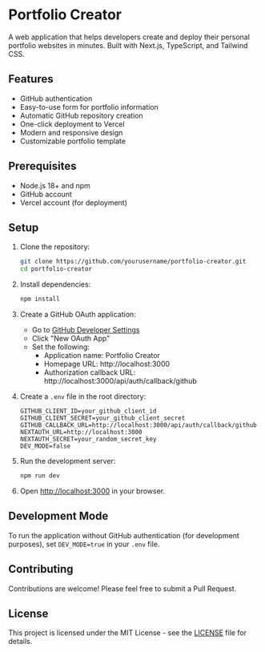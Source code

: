 # Portfolio Creator

A web application that helps developers create and deploy their personal portfolio websites in minutes. Built with Next.js, TypeScript, and Tailwind CSS.

## Features

- GitHub authentication
- Easy-to-use form for portfolio information
- Automatic GitHub repository creation
- One-click deployment to Vercel
- Modern and responsive design
- Customizable portfolio template

## Prerequisites

- Node.js 18+ and npm
- GitHub account
- Vercel account (for deployment)

## Setup

1. Clone the repository:
   ```bash
   git clone https://github.com/yourusername/portfolio-creator.git
   cd portfolio-creator
   ```

2. Install dependencies:
   ```bash
   npm install
   ```

3. Create a GitHub OAuth application:
   - Go to [GitHub Developer Settings](https://github.com/settings/developers)
   - Click "New OAuth App"
   - Set the following:
     - Application name: Portfolio Creator
     - Homepage URL: http://localhost:3000
     - Authorization callback URL: http://localhost:3000/api/auth/callback/github

4. Create a `.env` file in the root directory:
   ```env
   GITHUB_CLIENT_ID=your_github_client_id
   GITHUB_CLIENT_SECRET=your_github_client_secret
   GITHUB_CALLBACK_URL=http://localhost:3000/api/auth/callback/github
   NEXTAUTH_URL=http://localhost:3000
   NEXTAUTH_SECRET=your_random_secret_key
   DEV_MODE=false
   ```

5. Run the development server:
   ```bash
   npm run dev
   ```

6. Open [http://localhost:3000](http://localhost:3000) in your browser.

## Development Mode

To run the application without GitHub authentication (for development purposes), set `DEV_MODE=true` in your `.env` file.

## Contributing

Contributions are welcome! Please feel free to submit a Pull Request.

## License

This project is licensed under the MIT License - see the [LICENSE](LICENSE) file for details.
